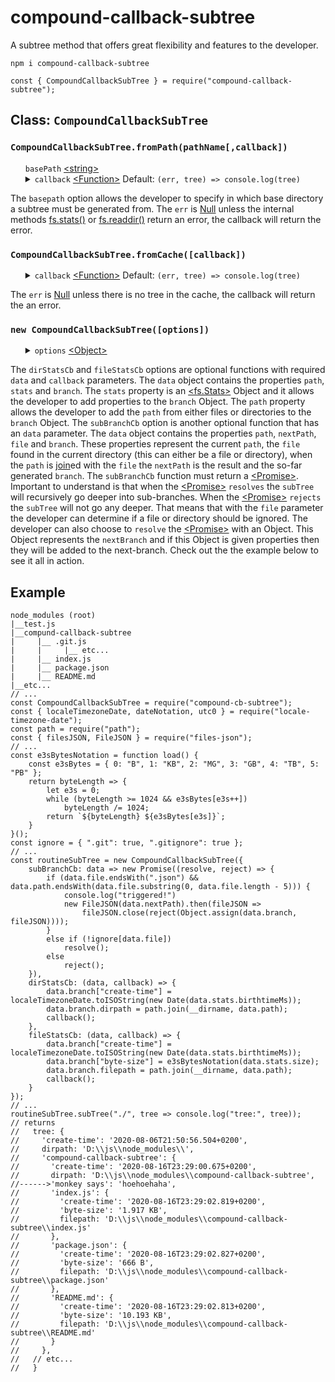 # compound-callback-subtree
A subtree method that offers great flexibility and features to the developer.
<pre><code class="language-javascript">npm i compound-callback-subtree

const { CompoundCallbackSubTree } = require("compound-callback-subtree");</code></pre>
<h2>Class: <code>CompoundCallbackSubTree</code></h2>
<h3><code>CompoundCallbackSubTree.fromPath(pathName[,callback])</code></h3>
<ul>
	<summary>
		<code>basePath</code> <a href="https://developer.mozilla.org/en-US/docs/Web/JavaScript/Data_structures#String_type">&lt;string&gt;</a>
	</summary>
	<details>
		<summary>
			<code>callback</code> <a href="https://developer.mozilla.org/en-US/docs/Web/JavaScript/Reference/Global_Objects/Function">&lt;Function&gt;</a> Default: <code>(err, tree) => console.log(tree)</code>
		</summary>
    	<ul>
        	<li><code>err</code> <a href="https://developer.mozilla.org/en-US/docs/Web/JavaScript/Reference/Global_Objects/Error">&lt;Error&gt;</a></li>
        	<li><code>tree</code> <a href="https://developer.mozilla.org/en-US/docs/Web/JavaScript/Reference/Global_Objects/Object">&lt;Object&gt;</a></li>
    	</ul>
	</details>
</ul>
The <code>basepath</code> option allows the developer to specify in which base directory a subtree must be generated from. The <code>err</code> is <a href="https://developer.mozilla.org/en-US/docs/Web/JavaScript/Data_structures#Null_type">Null</a> unless the internal methods <a href="https://nodejs.org/dist/latest-v12.x/docs/api/fs.html#fs_fs_stat_path_options_callback">fs.stats()</a> or <a href="https://nodejs.org/dist/latest-v12.x/docs/api/fs.html#fs_fs_readdir_path_options_callback">fs.readdir()</a> return an error, the callback will return the error.
<h3><code>CompoundCallbackSubTree.fromCache([callback])</code></h3>
<ul>
	<details>
		<summary>
			<code>callback</code> <a href="https://developer.mozilla.org/en-US/docs/Web/JavaScript/Reference/Global_Objects/Function">&lt;Function&gt;</a> Default: <code>(err, tree) => console.log(tree)</code>
		</summary>
    	<ul>
        	<li><code>err</code> <a href="https://developer.mozilla.org/en-US/docs/Web/JavaScript/Reference/Global_Objects/Error">&lt;Error&gt;</a></li>
        	<li><code>tree</code> <a href="https://developer.mozilla.org/en-US/docs/Web/JavaScript/Reference/Global_Objects/Object">&lt;Object&gt;</a></li>
    	</ul>
	</details>
</ul>
The <code>err</code> is <a href="https://developer.mozilla.org/en-US/docs/Web/JavaScript/Data_structures#Null_type">Null</a> unless there is no tree in the cache, the callback will return the an error.
<h3><code>new CompoundCallbackSubTree([options])</code></h3>
<ul>
	<details>
		<summary>
			<code>options</code> <a href="https://developer.mozilla.org/en-US/docs/Web/JavaScript/Reference/Global_Objects/Object">&lt;Object&gt;</a>
		</summary>
		<ul>
			<details>
				<summary>
					<code>dirStatsCb</code> <a href="https://developer.mozilla.org/en-US/docs/Web/JavaScript/Reference/Global_Objects/Function">&lt;Function&gt;</a> Default: <code>(data, callback) => callback()</code>
				</summary>
				<ul>
					<li><code>data</code> <a href="https://developer.mozilla.org/en-US/docs/Web/JavaScript/Reference/Global_Objects/Object">&lt;Object&gt;</a></li>
					<ul>
						<li><code>path</code> <a href="https://developer.mozilla.org/en-US/docs/Web/JavaScript/Data_structures#String_type">&lt;string&gt;</a></li>
						<li><code>stats</code> <a href="https://nodejs.org/dist/latest-v12.x/docs/api/fs.html#fs_class_fs_stats">&lt;fs.Stats&gt;</a></li>
						<li><code>branch</code> <a href="https://developer.mozilla.org/en-US/docs/Web/JavaScript/Reference/Global_Objects/Object">&lt;Object&gt;</a></li>
					</ul>
					<li><code>callback</code> <a href="https://developer.mozilla.org/en-US/docs/Web/JavaScript/Reference/Global_Objects/Function">&lt;Function&gt;</a></code> <b>Required!</b></li>
				</ul>
			</details>
			<details>
				<summary>
					<code>fileStatsCb</code> <a href="https://developer.mozilla.org/en-US/docs/Web/JavaScript/Reference/Global_Objects/Function">&lt;Function&gt;</a> Default: <code>(data, callback) => callback()</code>
				</summary>
				<ul>
					<li><code>data</code> <a href="https://developer.mozilla.org/en-US/docs/Web/JavaScript/Reference/Global_Objects/Object">&lt;Object&gt;</a></li>
					<ul>
						<li><code>path</code> <a href="https://developer.mozilla.org/en-US/docs/Web/JavaScript/Data_structures#String_type">&lt;string&gt;</a></li>
						<li><code>stats</code> <a href="https://nodejs.org/dist/latest-v12.x/docs/api/fs.html#fs_class_fs_stats">&lt;fs.Stats&gt;</a></li>
						<li><code>branch</code> <a href="https://developer.mozilla.org/en-US/docs/Web/JavaScript/Reference/Global_Objects/Object">&lt;Object&gt;</a></li>
					</ul>
					<li><code>callback</code> <a href="https://developer.mozilla.org/en-US/docs/Web/JavaScript/Reference/Global_Objects/Function">&lt;Function&gt;</a></code> <b>Required!</b></li>
				</ul>
			</details>
			<details>
				<summary>
					<code>subBranchCb</code> <a href="https://developer.mozilla.org/en-US/docs/Web/JavaScript/Reference/Global_Objects/Function">&lt;Function&gt;</a> Default: <code>(data, nextBranch, blockBranch) => nextBranch()</code>
				</summary>
				<ul>
					<li><code>data</code> <a href="https://developer.mozilla.org/en-US/docs/Web/JavaScript/Reference/Global_Objects/Object">&lt;Object&gt;</a></li>
					<ul>
						<li><code>path</code> <a href="https://developer.mozilla.org/en-US/docs/Web/JavaScript/Data_structures#String_type">&lt;string&gt;</a></li>
						<li><code>dirpath</code> <a href="https://developer.mozilla.org/en-US/docs/Web/JavaScript/Data_structures#String_type">&lt;string&gt;</a></li>
						<li><code>file</code> <a href="https://developer.mozilla.org/en-US/docs/Web/JavaScript/Data_structures#String_type">&lt;string&gt;</a></li>
						<li><code>dirbranch</code> <a href="https://developer.mozilla.org/en-US/docs/Web/JavaScript/Reference/Global_Objects/Object">&lt;Object&gt;</a></li>
					</ul>
					<li><code>nextBranch</code> <a href="https://developer.mozilla.org/en-US/docs/Web/JavaScript/Reference/Global_Objects/Function">&lt;Function&gt;</a></code> <b>Required!</b></li>
					<ul>
						<li><code>nextBranch</code> <a href="https://developer.mozilla.org/en-US/docs/Web/JavaScript/Reference/Global_Objects/Object">&lt;Object&gt;</a> | <a href="https://developer.mozilla.org/en-US/docs/Web/JavaScript/Data_structures#Undefined_type">&lt;undefined&gt;</a></li>
					</ul>
					<li><code>blockBranch</code> <a href="https://developer.mozilla.org/en-US/docs/Web/JavaScript/Reference/Global_Objects/Function">&lt;Function&gt;</a></code> Optional</li>
				</ul>
			</details>
		</ul>
	</details>
</ul>
The <code>dirStatsCb</code> and <code>fileStatsCb</code> options are optional functions with required <code>data</code> and <code>callback</code> parameters. The <code>data</code> object contains the properties <code>path</code>, <code>stats</code> and <code>branch</code>. The <code>stats</code> property is an <a href="https://nodejs.org/dist/latest-v12.x/docs/api/fs.html#fs_class_fs_stats">&lt;fs.Stats&gt;</a> Object and it allows the developer to add properties to the <code>branch</code> Object. The <code>path</code> property allows the developer to add the <code>path</code> from either files or directories to the <code>branch</code> Object. The <code>subBranchCb</code> option is another optional function that has an <code>data</code> parameter. The <code>data</code> object contains the properties <code>path</code>, <code>nextPath</code>, <code>file</code> and <code>branch</code>. These properties represent the current <code>path</code>, the <code>file</code> found in the current directory (this can either be a file or directory), when the <code>path</code> is <a href="https://nodejs.org/dist/latest-v12.x/docs/api/path.html#path_path_join_paths">join</a>ed with the <code>file</code> the <code>nextPath</code> is the result and the so-far generated <code>branch</code>. The <code>subBranchCb</code> function must return a <a href="https://developer.mozilla.org/en-US/docs/Web/JavaScript/Reference/Global_Objects/Promise">&lt;Promise&gt;</a>. Important to understand is that when the <a href="https://developer.mozilla.org/en-US/docs/Web/JavaScript/Reference/Global_Objects/Promise">&lt;Promise&gt;</a> <code>resolves</code> the <code>subTree</code> will recursively go deeper into sub-branches. When the <a href="https://developer.mozilla.org/en-US/docs/Web/JavaScript/Reference/Global_Objects/Promise">&lt;Promise&gt;</a> <code>rejects</code> the <code>subTree</code> will not go any deeper. That means that with the <code>file</code> parameter the developer can determine if a file or directory should be ignored. The developer can also choose to <code>resolve</code> the <a href="https://developer.mozilla.org/en-US/docs/Web/JavaScript/Reference/Global_Objects/Promise">&lt;Promise&gt;</a> with an Object. This Object represents the <code>nextBranch</code> and if this Object is given properties then they will be added to the next-branch. Check out the the example below to see it all in action.
<h2>Example</h2>
<pre><code>node_modules (root)
|__test.js
|__compund-callback-subtree
|     |__ .git.js
|     |     |__ etc...
|     |__ index.js
|     |__ package.json
|     |__ README.md
|__etc...
// ...
const CompoundCallbackSubTree = require("compound-cb-subtree");
const { localeTimezoneDate, dateNotation, utc0 } = require("locale-timezone-date");
const path = require("path");
const { filesJSON, FileJSON } = require("files-json");
// ...
const e3sBytesNotation = function load() {
    const e3sBytes = { 0: "B", 1: "KB", 2: "MG", 3: "GB", 4: "TB", 5: "PB" };
    return byteLength => {
        let e3s = 0;
        while (byteLength >= 1024 && e3sBytes[e3s++])
            byteLength /= 1024;
        return `${byteLength} ${e3sBytes[e3s]}`;
    }
}();
const ignore = { ".git": true, ".gitignore": true };
// ...
const routineSubTree = new CompoundCallbackSubTree({
    subBranchCb: data => new Promise((resolve, reject) => {
        if (data.file.endsWith(".json") && data.path.endsWith(data.file.substring(0, data.file.length - 5))) {
            console.log("triggered!")
            new FileJSON(data.nextPath).then(fileJSON =>
                fileJSON.close(reject(Object.assign(data.branch, fileJSON))));
        }
        else if (!ignore[data.file])
            resolve();
        else
            reject();
    }),
    dirStatsCb: (data, callback) => {
        data.branch["create-time"] = localeTimezoneDate.toISOString(new Date(data.stats.birthtimeMs));
        data.branch.dirpath = path.join(__dirname, data.path);
        callback();
    },
    fileStatsCb: (data, callback) => {
        data.branch["create-time"] = localeTimezoneDate.toISOString(new Date(data.stats.birthtimeMs));
        data.branch["byte-size"] = e3sBytesNotation(data.stats.size);
        data.branch.filepath = path.join(__dirname, data.path);
        callback();
    }
});
// ...
routineSubTree.subTree("./", tree => console.log("tree:", tree));
// returns
//   tree: {
//     'create-time': '2020-08-06T21:50:56.504+0200',
//     dirpath: 'D:\\js\\node_modules\\',
//     'compound-callback-subtree': {
//       'create-time': '2020-08-16T23:29:00.675+0200',
//       dirpath: 'D:\\js\\node_modules\\compound-callback-subtree',
//------>'monkey says': 'hoehoehaha',
//       'index.js': {
//         'create-time': '2020-08-16T23:29:02.819+0200',
//         'byte-size': '1.917 KB',
//         filepath: 'D:\\js\\node_modules\\compound-callback-subtree\\index.js'
//       },
//       'package.json': {
//         'create-time': '2020-08-16T23:29:02.827+0200',
//         'byte-size': '666 B',
//         filepath: 'D:\\js\\node_modules\\compound-callback-subtree\\package.json'
//       },
//       'README.md': {
//         'create-time': '2020-08-16T23:29:02.813+0200',
//         'byte-size': '10.193 KB',
//         filepath: 'D:\\js\\node_modules\\compound-callback-subtree\\README.md'
//       }
//     },
//   // etc...
//   }</code></pre>
